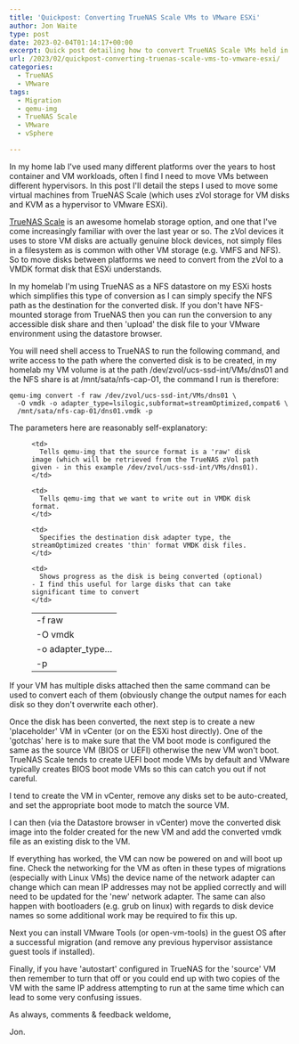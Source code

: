 ```yaml
---
title: 'Quickpost: Converting TrueNAS Scale VMs to VMware ESXi'
author: Jon Waite
type: post
date: 2023-02-04T01:14:17+00:00
excerpt: Quick post detailing how to convert TrueNAS Scale VMs held in zVol disks to VMDK format disk usable in VMware vSphere
url: /2023/02/quickpost-converting-truenas-scale-vms-to-vmware-esxi/
categories:
  - TrueNAS
  - VMware
tags:
  - Migration
  - qemu-img
  - TrueNAS Scale
  - VMware
  - vSphere

---
```

In my home lab I've used many different platforms over the years to host container and VM workloads, often I find I need to move VMs between different hypervisors. In this post I'll detail the steps I used to move some virtual machines from TrueNAS Scale (which uses zVol storage for VM disks and KVM as a hypervisor to VMware ESXi).

<a rel="noreferrer noopener" href="https://www.truenas.com/truenas-scale/" target="_blank">TrueNAS Scale</a> is an awesome homelab storage option, and one that I've come increasingly familiar with over the last year or so. The zVol devices it uses to store VM disks are actually genuine block devices, not simply files in a filesystem as is common with other VM storage (e.g. VMFS and NFS). So to move disks between platforms we need to convert from the zVol to a VMDK format disk that ESXi understands.

In my homelab I'm using TrueNAS as a NFS datastore on my ESXi hosts which simplifies this type of conversion as I can simply specify the NFS path as the destination for the converted disk. If you don't have NFS-mounted storage from TrueNAS then you can run the conversion to any accessible disk share and then 'upload' the disk file to your VMware environment using the datastore browser.

You will need shell access to TrueNAS to run the following command, and write access to the path where the converted disk is to be created, in my homelab my VM volume is at the path /dev/zvol/ucs-ssd-int/VMs/dns01 and the NFS share is at /mnt/sata/nfs-cap-01, the command I run is therefore:

<pre class="wp-block-code"><code>qemu-img convert -f raw /dev/zvol/ucs-ssd-int/VMs/dns01 \
  -O vmdk -o adapter_type=lsilogic,subformat=streamOptimized,compat6 \
  /mnt/sata/nfs-cap-01/dns01.vmdk -p</code></pre>

The parameters here are reasonably self-explanatory:<figure class="wp-block-table">

<table>
  <tr>
    <td>
      -f raw
    </td>
    
    <td>
      Tells qemu-img that the source format is a 'raw' disk image (which will be retrieved from the TrueNAS zVol path given - in this example /dev/zvol/ucs-ssd-int/VMs/dns01).
    </td>
  </tr>
  
  <tr>
    <td>
      -O vmdk
    </td>
    
    <td>
      Tells qemu-img that we want to write out in VMDK disk format.
    </td>
  </tr>
  
  <tr>
    <td>
      -o adapter_type&#8230;
    </td>
    
    <td>
      Specifies the destination disk adapter type, the streamOptimized creates 'thin' format VMDK disk files.
    </td>
  </tr>
  
  <tr>
    <td>
      -p
    </td>
    
    <td>
      Shows progress as the disk is being converted (optional) - I find this useful for large disks that can take significant time to convert
    </td>
  </tr>
</table></figure> 

If your VM has multiple disks attached then the same command can be used to convert each of them (obviously change the output names for each disk so they don't overwrite each other).

Once the disk has been converted, the next step is to create a new 'placeholder' VM in vCenter (or on the ESXi host directly). One of the 'gotchas' here is to make sure that the VM boot mode is configured the same as the source VM (BIOS or UEFI) otherwise the new VM won't boot. TrueNAS Scale tends to create UEFI boot mode VMs by default and VMware typically creates BIOS boot mode VMs so this can catch you out if not careful.

I tend to create the VM in vCenter, remove any disks set to be auto-created, and set the appropriate boot mode to match the source VM.

I can then (via the Datastore browser in vCenter) move the converted disk image into the folder created for the new VM and add the converted vmdk file as an existing disk to the VM.

If everything has worked, the VM can now be powered on and will boot up fine. Check the networking for the VM as often in these types of migrations (especially with Linux VMs) the device name of the network adapter can change which can mean IP addresses may not be applied correctly and will need to be updated for the 'new' network adapter. The same can also happen with bootloaders (e.g. grub on linux) with regards to disk device names so some additional work may be required to fix this up.

Next you can install VMware Tools (or open-vm-tools) in the guest OS after a successful migration (and remove any previous hypervisor assistance guest tools if installed).

Finally, if you have 'autostart' configured in TrueNAS for the 'source' VM then remember to turn that off or you could end up with two copies of the VM with the same IP address attempting to run at the same time which can lead to some very confusing issues.

As always, comments & feedback weldome,

Jon.